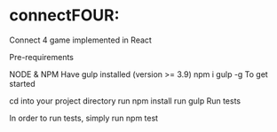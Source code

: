 # connectFOUR:
Connect 4 game implemented in React

Pre-requirements

NODE & NPM
Have gulp installed (version >= 3.9) npm i gulp -g
To get started

cd into your project directory
run npm install
run gulp
Run tests

In order to run tests, simply run npm test
